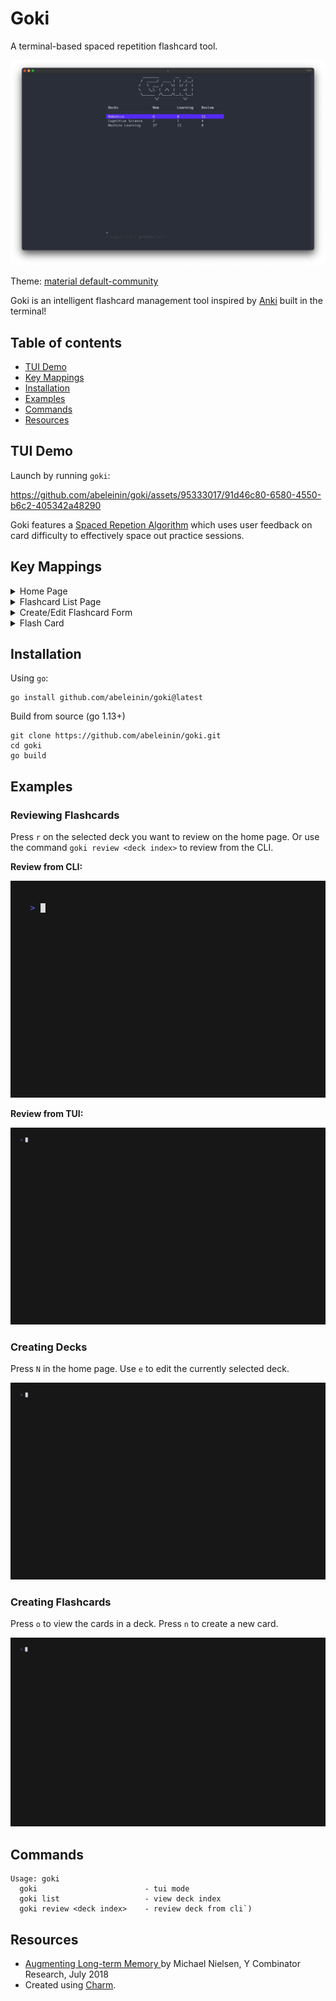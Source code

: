 # Goki

A terminal-based spaced repetition flashcard tool.

![Screenshot example of Goki](img/goki_main.png)

Theme: [material default-community](https://github.com/kaicataldo/material.vim)

Goki is an intelligent flashcard management tool inspired by 
[Anki](https://apps.ankiweb.net/) built in the terminal!

## Table of contents

- [TUI Demo](#tui-demo)
- [Key Mappings](#key-mappings)
- [Installation](#installation)
- [Examples](#examples)
- [Commands](#commands)
- [Resources](#resources)

## TUI Demo

Launch by running `goki`:

https://github.com/abeleinin/goki/assets/95333017/91d46c80-6580-4550-b6c2-405342a48290

Goki features a [Spaced Repetion Algorithm](https://en.wikipedia.org/wiki/Spaced_repetition)
which uses user feedback on card difficulty to effectively space out practice sessions.

## Key Mappings

<details>
<summary>Home Page</summary>

| Action       | Keybinding |
|--------------|------------|
| Review Decks Flashcards | `r`        |
| Create New Deck         | `N`        |
| View Deck Card List     | `o`        |
| Edit Deck Name          | `e`        |
| Delete Deck      | `d`        |
| Move Up          | `up arrow`,`k`      |
| Move Down        | `down arrow`,`j`      |
| Toggle Help Menu      | `?`        |
| Quit             | `q`,`ctrl+c` |

</details>

<details>
<summary>Flashcard List Page</summary>

| Action           | Keybinding |
|------------------|------------|
| Move Up          | `up arrow`,`k`      |
| Move Down        | `down arrow`,`j`      |
| Next page        | `right arrow`,`l`      |
| Previous Page    | `left arrow`,`h`      |
| Search Flashcards | `/`        |
| New Card     | `n`        |
| Edit Card    | `e`        |
| Delete Card  | `d`        |
| Undo Deleted Card | `u`    |

</details>

<details>
<summary>Create/Edit Flashcard Form</summary>

| Action         | Keybinding |
|----------------|------------|
| Next Field / Submit | `enter`    |
| Previous Field      | `tab`      |
| Exit Form           | `esc`      |

</details>

<details>
<summary>Flash Card</summary>

| Action      | Keybinding |
|-------------|------------|
| Exit Review | `esc`      |
| Show Back   | `o`        |
| Flashcard needs repeated again | `1`        |
| Flashcard took some thought | `2`        |
| Flashcard was easy to remember | `3`        |

</details>

## Installation

Using `go`:

```
go install github.com/abeleinin/goki@latest
```

Build from source (go 1.13+)

```
git clone https://github.com/abeleinin/goki.git
cd goki
go build
```

## Examples

### Reviewing Flashcards

Press `r` on the selected deck you want to review on the home page. Or
use the command `goki review <deck index>` to review from the CLI.

**Review from CLI:**

![Review deck in cli](img/review_cli.gif)

**Review from TUI:**

![Review deck in tui](img/review.gif)

### Creating Decks

Press `N` in the home page. Use `e` to edit the currently selected deck.

![Create new deck](img/create_deck.gif)

### Creating Flashcards

Press `o` to view the cards in a deck. Press `n` to create a new card.

![Create new flashcard](img/create_card.gif)

## Commands

```
Usage: goki
  goki                        - tui mode
  goki list                   - view deck index
  goki review <deck index>    - review deck from cli`)
```

## Resources

- [Augmenting Long-term Memory ](https://augmentingcognition.com/ltm.html) by Michael Nielsen, Y Combinator Research, July 2018
- Created using [Charm](https://charm.sh/).

